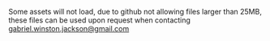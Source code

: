 Some assets will not load, due to github not allowing files larger than 25MB, these files can be used upon request when contacting gabriel.winston.jackson@gmail.com
